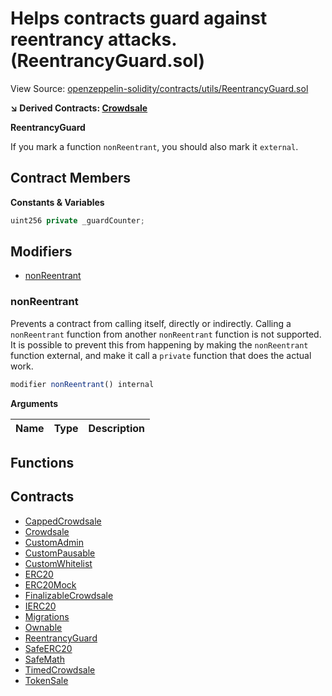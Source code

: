 # Helps contracts guard against reentrancy attacks. (ReentrancyGuard.sol)

View Source: [openzeppelin-solidity/contracts/utils/ReentrancyGuard.sol](../openzeppelin-solidity/contracts/utils/ReentrancyGuard.sol)

**↘ Derived Contracts: [Crowdsale](Crowdsale.md)**

**ReentrancyGuard**

If you mark a function `nonReentrant`, you should also
mark it `external`.

## Contract Members
**Constants & Variables**

```js
uint256 private _guardCounter;

```

## Modifiers

- [nonReentrant](#nonreentrant)

### nonReentrant

Prevents a contract from calling itself, directly or indirectly.
Calling a `nonReentrant` function from another `nonReentrant`
function is not supported. It is possible to prevent this from happening
by making the `nonReentrant` function external, and make it call a
`private` function that does the actual work.

```js
modifier nonReentrant() internal
```

**Arguments**

| Name        | Type           | Description  |
| ------------- |------------- | -----|

## Functions

## Contracts

* [CappedCrowdsale](CappedCrowdsale.md)
* [Crowdsale](Crowdsale.md)
* [CustomAdmin](CustomAdmin.md)
* [CustomPausable](CustomPausable.md)
* [CustomWhitelist](CustomWhitelist.md)
* [ERC20](ERC20.md)
* [ERC20Mock](ERC20Mock.md)
* [FinalizableCrowdsale](FinalizableCrowdsale.md)
* [IERC20](IERC20.md)
* [Migrations](Migrations.md)
* [Ownable](Ownable.md)
* [ReentrancyGuard](ReentrancyGuard.md)
* [SafeERC20](SafeERC20.md)
* [SafeMath](SafeMath.md)
* [TimedCrowdsale](TimedCrowdsale.md)
* [TokenSale](TokenSale.md)
